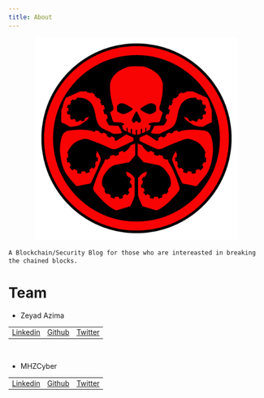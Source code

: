 ```yaml
---
title: About
---
```


<center><img src="/assets/img/sample/avatar.jpg" width="400" height="400"/></center>
    

    A Blockchain/Security Blog for those who are intereasted in breaking the chained blocks.



# Team

- Zeyad Azima
 <table>
  <tr>
      <td><a href="https://www.linkedin.com/in/zer0verflow/">Linkedin</a></td>
      <td><a href="https://github.com/Zeyad-Azima">Github</a></td>
      <td><a href="https://twitter.com/@AzimaZeyad">Twitter</a></td>
  </tr>
</table>
<br>

- MHZCyber
 <table>
  <tr>
      <td><a href="https://www.linkedin.com/in/mhzcyber/">Linkedin</a></td>
      <td><a href="https://github.com/mhzcyber">Github</a></td>
      <td><a href="https://twitter.com/mhz_cyber">Twitter</a></td>
  </tr>
</table> 

<br>

